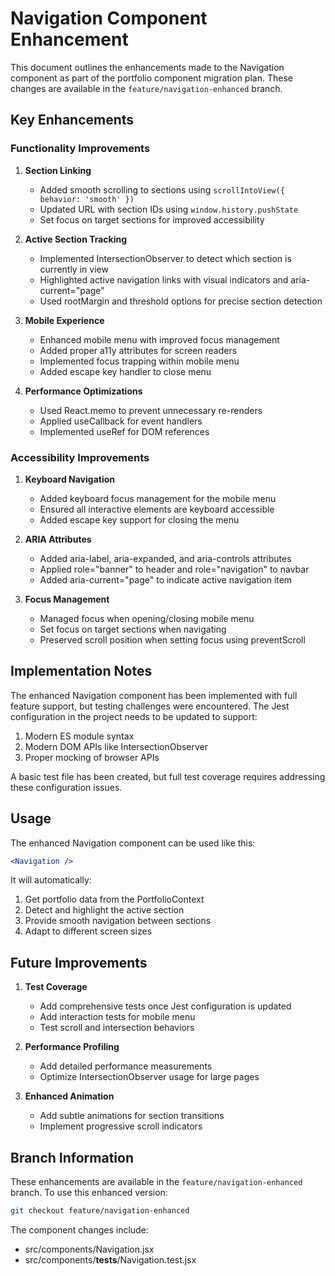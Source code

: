 # Navigation Component Enhancement

This document outlines the enhancements made to the Navigation component as part of the portfolio component migration plan. These changes are available in the `feature/navigation-enhanced` branch.

## Key Enhancements

### Functionality Improvements

1. **Section Linking**
   - Added smooth scrolling to sections using `scrollIntoView({ behavior: 'smooth' })`
   - Updated URL with section IDs using `window.history.pushState`
   - Set focus on target sections for improved accessibility

2. **Active Section Tracking**
   - Implemented IntersectionObserver to detect which section is currently in view
   - Highlighted active navigation links with visual indicators and aria-current="page"
   - Used rootMargin and threshold options for precise section detection

3. **Mobile Experience**
   - Enhanced mobile menu with improved focus management
   - Added proper a11y attributes for screen readers
   - Implemented focus trapping within mobile menu
   - Added escape key handler to close menu

4. **Performance Optimizations**
   - Used React.memo to prevent unnecessary re-renders
   - Applied useCallback for event handlers
   - Implemented useRef for DOM references

### Accessibility Improvements

1. **Keyboard Navigation**
   - Added keyboard focus management for the mobile menu
   - Ensured all interactive elements are keyboard accessible
   - Added escape key support for closing the menu

2. **ARIA Attributes**
   - Added aria-label, aria-expanded, and aria-controls attributes
   - Applied role="banner" to header and role="navigation" to navbar
   - Added aria-current="page" to indicate active navigation item

3. **Focus Management**
   - Managed focus when opening/closing mobile menu
   - Set focus on target sections when navigating
   - Preserved scroll position when setting focus using preventScroll

## Implementation Notes

The enhanced Navigation component has been implemented with full feature support, but testing challenges were encountered. The Jest configuration in the project needs to be updated to support:

1. Modern ES module syntax
2. Modern DOM APIs like IntersectionObserver
3. Proper mocking of browser APIs

A basic test file has been created, but full test coverage requires addressing these configuration issues.

## Usage

The enhanced Navigation component can be used like this:

```jsx
<Navigation />
```

It will automatically:
1. Get portfolio data from the PortfolioContext
2. Detect and highlight the active section
3. Provide smooth navigation between sections
4. Adapt to different screen sizes

## Future Improvements

1. **Test Coverage**
   - Add comprehensive tests once Jest configuration is updated
   - Add interaction tests for mobile menu
   - Test scroll and intersection behaviors

2. **Performance Profiling**
   - Add detailed performance measurements
   - Optimize IntersectionObserver usage for large pages

3. **Enhanced Animation**
   - Add subtle animations for section transitions
   - Implement progressive scroll indicators

## Branch Information

These enhancements are available in the `feature/navigation-enhanced` branch. To use this enhanced version:

```bash
git checkout feature/navigation-enhanced
```

The component changes include:
- src/components/Navigation.jsx
- src/components/__tests__/Navigation.test.jsx